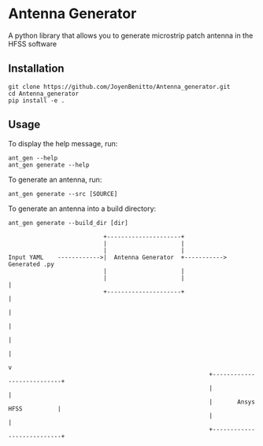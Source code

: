 # Antenna Generator
A python library that allows you to generate microstrip patch antenna in the HFSS  software


## Installation

```shell
git clone https://github.com/JoyenBenitto/Antenna_generator.git
cd Antenna_generator
pip install -e .
```

## Usage

To display the help message, run:
```shell
ant_gen --help
ant_gen generate --help
```

To generate an antenna, run:
```shell
ant_gen generate --src [SOURCE]
```
To generate an antenna into a build directory:
```shell
ant_gen generate --build_dir [dir] 
```
```
                           +---------------------+
                           |                     |
                           |                     |
Input YAML    ------------>|  Antenna Generator  +----------->  Generated .py
                           |                     |
                           |                     |                    |
                           +---------------------+                    |
                                                                      |
                                                                      |
                                                                      |
                                                                      |
                                                                      v
                                                         +---------------------------+
                                                         |                           |
                                                         |       Ansys HFSS          |
                                                         |                           |
                                                         +---------------------------+
```
                                    
                    
